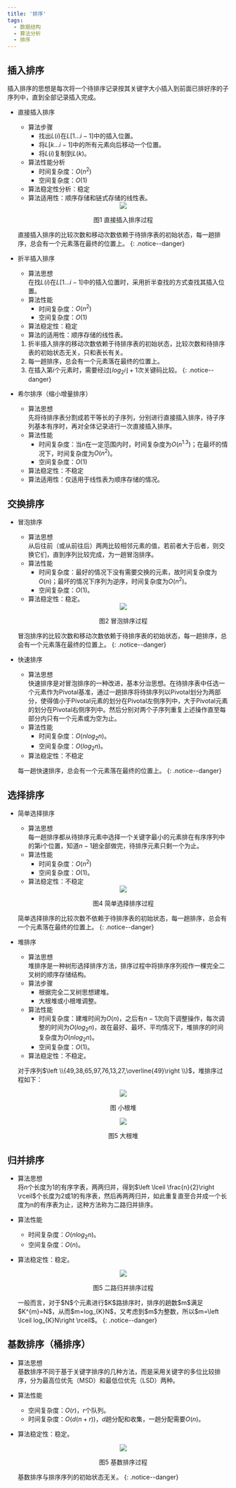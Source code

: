 ```yaml
---
title: '排序'
tags:
  - 数据结构
  - 算法分析
  - 排序
---
```


## 插入排序
插入排序的思想是每次将一个待排序记录按其关键字大小插入到前面已排好序的子序列中，直到全部记录插入完成。
* 直接插入排序
  - 算法步骤
    - 找出$L\left ( i\right )$在$L\left [1...i-1\right]$中的插入位置。
    - 将$L\left [k...i-1\right]$中的所有元素向后移动一个位置。
    - 将$L\left ( i\right )$复制到$L\left ( k\right )$。
  - 算法性能分析
    - 时间复杂度：$O\left( n^{2} \right)$
    - 空间复杂度：$O\left( 1 \right)$
  - 算法稳定性分析：稳定
  - 算法适用性：顺序存储和链式存储的线性表。
  <div align='center'>
    <img src="/assets/images/data_structure/sort1.jpg">
    <p>图1 直接插入排序过程</p>
  </div>
  
  直接插入排序的比较次数和移动次数依赖于待排序表的初始状态，每一趟排序，总会有一个元素落在最终的位置上。
  {: .notice--danger}

* 折半插入排序
  - 算法思想<br>
    在找$L\left ( i\right )$在$L\left [1...i-1\right]$中的插入位置时，采用折半查找的方式查找其插入位置。
  - 算法性能
    - 时间复杂度：$O\left( n^{2} \right)$
    - 空间复杂度：$O\left( 1 \right)$
  - 算法稳定性：稳定
  - 算法的适用性：顺序存储的线性表。
  
  1. 折半插入排序的移动次数依赖于待排序表的初始状态，比较次数和待排序表的初始状态无关，只和表长有关。
  2. 每一趟排序，总会有一个元素落在最终的位置上。
  3. 在插入第$i$个元素时，需要经过$\left \lfloor log_{2}i\right \rfloor + 1$次关键码比较。
  {: .notice--danger}

* 希尔排序（缩小增量排序）
  - 算法思想<br>
    先将待排序表分割成若干等长的子序列，分别进行直接插入排序，待子序列基本有序时，再对全体记录进行一次直接插入排序。
  - 算法性能
    - 时间复杂度：当$n$在一定范围内时，时间复杂度为$O\left( n^{1.3} \right)$；在最坏的情况下，时间复杂度为$O\left( n^{2} \right)$。
    - 空间复杂度：$O\left( 1 \right)$
  - 算法稳定性：不稳定
  - 算法适用性：仅适用于线性表为顺序存储的情况。

## 交换排序
* 冒泡排序
  - 算法思想<br>
    从后往前（或从前往后）两两比较相邻元素的值，若前者大于后者，则交换它们，直到序列比较完成，为一趟冒泡排序。
  - 算法性能
    - 时间复杂度：最好的情况下没有需要交换的元素，故时间复杂度为$O\left( n \right)$；最坏的情况下序列为逆序，时间复杂度为$O\left( n^{2} \right)$。
    - 空间复杂度：$O\left( 1 \right)$。
  - 算法稳定性：稳定。
  <div align='center'>
    <img src="/assets/images/data_structure/sort2.jpg">
    <p>图2 冒泡排序过程</p>
  </div>
  
  冒泡排序的比较次数和移动次数依赖于待排序表的初始状态，每一趟排序，总会有一个元素落在最终的位置上。
  {: .notice--danger}
  
* 快速排序
  - 算法思想<br>
    快速排序是对冒泡排序的一种改进，基本分治思想。在待排序表中任选一个元素作为Pivotal基准，通过一趟排序将待排序列以Pivotal划分为两部分，使得值小于Pivotal元素的划分在Pivotal左侧序列中，大于Pivotal元素的划分在Pivotal右侧序列中。然后分别对两个子序列重复上述操作直至每部分内只有一个元素或为空为止。
  - 算法性能
    - 时间复杂度：$O\left(nlog_{2}n\right)$。
    - 空间复杂度：$O\left(log_{2}n\right)$。
  - 算法稳定性：不稳定

  每一趟快速排序，总会有一个元素落在最终的位置上。
  {: .notice--danger}
## 选择排序
* 简单选择排序
  - 算法思想<br>
    每一趟排序都从待排序元素中选择一个关键字最小的元素排在有序序列中的第$i$个位置，知道$n-1$趟全部做完，待排序元素只剩一个为止。
  - 算法性能
    - 时间复杂度：$O\left( n^{2} \right)$
    - 空间复杂度：$O\left( 1 \right)$。
  - 算法稳定性：不稳定
  
  <div align='center'>
    <img src="/assets/images/data_structure/sort3.jpg">
    <p>图4 简单选择排序过程</p>
  </div>

  简单选择排序的比较次数不依赖于待排序表的初始状态，每一趟排序，总会有一个元素落在最终的位置上。
  {: .notice--danger}

* 堆排序
  - 算法思想<br>
    堆排序是一种树形选择排序方法，排序过程中将排序序列视作一棵完全二叉树的顺序存储结构。
  - 算法步骤
    - 根据完全二叉树思想建堆。
    - 大根堆或小根堆调整。
  - 算法性能
    - 时间复杂度：建堆时间为$O\left( n \right)$，之后有$n-1$次向下调整操作，每次调整的时间为$O\left(log_{2}n\right)$，故在最好、最坏、平均情况下，堆排序的时间复杂度为$O\left(nlog_{2}n\right)$。
    - 空间复杂度：$O\left( 1 \right)$。
  - 算法稳定性：不稳定。
  
  对于序列$\left \\{49,38,65,97,76,13,27,\overline{49}\right \\}$，堆排序过程如下：
  <div align='center'>
    <img src="/assets/images/data_structure/sort5.jpg">
    <p>图 小根堆</p>
  </div>
  <div align='center'>
    <img src="/assets/images/data_structure/sort6.jpg">
    <p>图5 大根堆</p>
  </div>

## 归并排序
- 算法思想<br>
  将$n$个长度为1的有序字表，两两归并，得到$\left \lceil \frac{n}{2}\right \rceil$个长度为2或1的有序表，然后再两两归并，如此重复直至合并成一个长度为n的有序表为止，这种方法称为二路归并排序。
- 算法性能
  - 时间复杂度：$O\left(nlog_{2}n\right)$。
  - 空间复杂度：$O\left( n \right)$。
- 算法稳定性：稳定。

  <div align='center'>
    <img src="/assets/images/data_structure/sort4.jpg">
    <p>图5 二路归并排序过程</p>
  </div>
  一般而言，对于$N$个元素进行$K$路排序时，排序的趟数$m$满足$K^{m}=N$，从而$m=log_{K}N$，又考虑到$m$为整数，所以$m=\left \lceil log_{K}N\right \rceil$。
  {: .notice--danger}

## 基数排序（桶排序）
- 算法思想<br>
  基数排序不同于基于关键字排序的几种方法，而是采用关键字的多位比较排序，分为最高位优先（MSD）和最低位优先（LSD）两种。
- 算法性能
  - 空间复杂度：$O\left(r\right)$，$r$个队列。
  - 时间复杂度：$O\left ( d\left ( n+r\right )\right )$，$d$趟分配和收集，一趟分配需要$O\left(n\right)$。
- 算法稳定性：稳定。

  <div align='center'>
    <img src="/assets/images/data_structure/sort7.jpg">
    <p>图5 基数排序过程</p>
  </div>

  基数排序与排序序列的初始状态无关。
  {: .notice--danger}